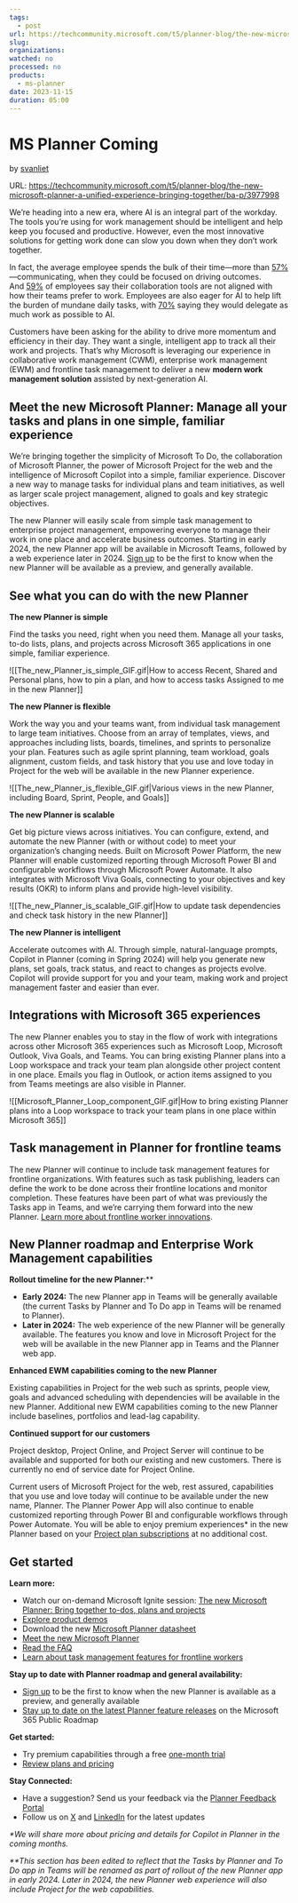 ```yaml
---
tags:
  - post
url: https://techcommunity.microsoft.com/t5/planner-blog/the-new-microsoft-planner-a-unified-experience-bringing-together/ba-p/3977998
slug: 
organizations: 
watched: no
processed: no
products:
  - ms-planner
date: 2023-11-15
duration: 05:00
---
```


# MS Planner Coming

by [svanliet](https://techcommunity.microsoft.com/users/svanvliet/2101484)

URL: https://techcommunity.microsoft.com/t5/planner-blog/the-new-microsoft-planner-a-unified-experience-bringing-together/ba-p/3977998

We’re heading into a new era, where AI is an integral part of the workday. The tools you’re using for work management should be intelligent and help keep you focused and productive. However, even the most innovative solutions for getting work done can slow you down when they don’t work together.

In fact, the average employee spends the bulk of their time—more than [57%](https://www.microsoft.com/en-us/worklab/work-trend-index/will-ai-fix-work)—communicating, when they could be focused on driving outcomes. And [59%](https://www.microsoft.com/en-us/worklab/four-ways-leaders-can-empower-people-for-how-work-gets-done#:~:text=Instead%20of%20fragmented%20tools%20that,want%20a%20single%2C%20integrated%20platform.&text=At%20the%20same%20time%2C%2059,their%20teams%20prefer%20to%20work.) of employees say their collaboration tools are not aligned with how their teams prefer to work. Employees are also eager for AI to help lift the burden of mundane daily tasks, with [70%](https://www.microsoft.com/en-us/worklab/work-trend-index/will-ai-fix-work) saying they would delegate as much work as possible to AI.

Customers have been asking for the ability to drive more momentum and efficiency in their day. They want a single, intelligent app to track all their work and projects. That’s why Microsoft is leveraging our experience in collaborative work management (CWM), enterprise work management (EWM) and frontline task management to deliver a new **modern work management solution** assisted by next-generation AI.

## **Meet the new Microsoft Planner: Manage all your tasks and plans in one simple, familiar experience**

We’re bringing together the simplicity of Microsoft To Do, the collaboration of Microsoft Planner, the power of Microsoft Project for the web and the intelligence of Microsoft Copilot into a simple, familiar experience. Discover a new way to manage tasks for individual plans and team initiatives, as well as larger scale project management, aligned to goals and key strategic objectives. 

The new Planner will easily scale from simple task management to enterprise project management, empowering everyone to manage their work in one place and accelerate business outcomes. Starting in early 2024, the new Planner app will be available in Microsoft Teams, followed by a web experience later in 2024. [Sign up](https://aka.ms/plannerupdates) to be the first to know when the new Planner will be available as a preview, and generally available.

## See what you can do with the new Planner

**The new Planner is simple**  

Find the tasks you need, right when you need them. Manage all your tasks, to-do lists, plans, and projects across Microsoft 365 applications in one simple, familiar experience. 

![[The_new_Planner_is_simple_GIF.gif|How to access Recent, Shared and Personal plans, how to pin a plan, and how to access tasks Assigned to me in the new Planner]]

**The new Planner is flexible** 

Work the way you and your teams want, from individual task management to large team initiatives. Choose from an array of templates, views, and approaches including lists, boards, timelines, and sprints to personalize your plan. Features such as agile sprint planning, team workload, goals alignment, custom fields, and task history that you use and love today in Project for the web will be available in the new Planner experience.  

![[The_new_Planner_is_flexible_GIF.gif|Various views in the new Planner, including Board, Sprint, People, and Goals]]

**The new Planner is scalable** 

Get big picture views across initiatives. You can configure, extend, and automate the new Planner (with or without code) to meet your organization’s changing needs. Built on Microsoft Power Platform, the new Planner will enable customized reporting through Microsoft Power BI and configurable workflows through Microsoft Power Automate. It also integrates with Microsoft Viva Goals, connecting to your objectives and key results (OKR) to inform plans and provide high-level visibility.  

![[The_new_Planner_is_scalable_GIF.gif|How to update task dependencies and check task history in the new Planner]]

**The new Planner is intelligent**  

Accelerate outcomes with AI. Through simple, natural-language prompts, Copilot in Planner (coming in Spring 2024) will help you generate new plans, set goals, track status, and react to changes as projects evolve. Copilot will provide support for you and your team, making work and project management faster and easier than ever. 

## Integrations with Microsoft 365 experiences

The new Planner enables you to stay in the flow of work with integrations across other Microsoft 365 experiences such as Microsoft Loop, Microsoft Outlook, Viva Goals, and Teams. You can bring existing Planner plans into a Loop workspace and track your team plan alongside other project content in one place. Emails you flag in Outlook, or action items assigned to you from Teams meetings are also visible in Planner.   
  

![[Microsoft_Planner_Loop_component_GIF.gif|How to bring existing Planner plans into a Loop workspace to track your team plans in one place within Microsoft 365]]

## Task management in Planner for frontline teams

The new Planner will continue to include task management features for frontline organizations. With features such as task publishing, leaders can define the work to be done across their frontline locations and monitor completion. These features have been part of what was previously the Tasks app in Teams, and we’re carrying them forward into the new Planner. [Learn more about frontline worker innovations](https://aka.ms/frontlineignite23).

## New Planner roadmap and Enterprise Work Management capabilities

**Rollout timeline for the new Planner**:**  

- **Early 2024:** The new Planner app in Teams will be generally available (the current Tasks by Planner and To Do app in Teams will be renamed to Planner). 
- **Later in 2024:** The web experience of the new Planner will be generally available. The features you know and love in Microsoft Project for the web will be available in the new Planner app in Teams and the Planner web app. 

**Enhanced EWM capabilities coming to the new Planner**

Existing capabilities in Project for the web such as sprints, people view, goals and advanced scheduling with dependencies will be available in the new Planner. Additional new EWM capabilities coming to the new Planner include baselines, portfolios and lead-lag capability. 

**Continued support for our customers**

Project desktop, Project Online, and Project Server will continue to be available and supported for both our existing and new customers. There is currently no end of service date for Project Online.

Current users of Microsoft Project for the web, rest assured, capabilities that you use and love today will continue to be available under the new name, Planner. The Planner Power App will also continue to enable customized reporting through Power BI and configurable workflows through Power Automate. You will be able to enjoy premium experiences* in the new Planner based on your [Project plan subscriptions](https://www.microsoft.com/en-us/microsoft-365/project/compare-microsoft-project-management-software) at no additional cost.

## Get started

**Learn more:** 

- Watch our on-demand Microsoft Ignite session: [The new Microsoft Planner: Bring together to-dos, plans and projects](https://aka.ms/thenewplannerIgnite)  
- [Explore product demos](https://aka.ms/plannerdemovideos) 
- Download the new [Microsoft Planner datasheet](https://aka.ms/newplannerdatasheet)
- [Meet the new Microsoft Planner](https://youtu.be/8apDnToXVTU) 
- [Read the FAQ](https://aka.ms/newplannerfaq)
- [Learn about task management features for frontline workers](https://aka.ms/TaskPublishingInPlanner) 

**Stay up to date with Planner roadmap and general availability:**  

- [Sign up](https://aka.ms/plannerupdates) to be the first to know when the new Planner is available as a preview, and generally available 
- [Stay up to date on the latest Planner feature releases](https://aka.ms/plannerroadmap) on the Microsoft 365 Public Roadmap

**Get started:** 

- Try premium capabilities through a free [one-month trial](https://aka.ms/plannerpremiumtrial)
- [Review plans and pricing](https://www.microsoft.com/en-us/microsoft-365/project/compare-microsoft-project-management-software)  

**Stay Connected:** 

- Have a suggestion? Send us your feedback via the [Planner Feedback Portal](https://aka.ms/plannerfeedback) 
- Follow us on [X](https://twitter.com/project) and [LinkedIn](https://www.linkedin.com/showcase/microsoft-365/) for the latest updates

_*We will share more about pricing and details for Copilot in Planner in the coming months._

_**_This section has been edited to reflect that the Tasks by Planner and To Do app in Teams will be renamed as part of rollout of the new Planner app in early 2024. Later in 2024, the new Planner web experience will also include Project for the web capabilities.__